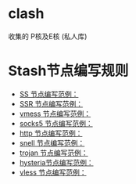 # clash
收集的
P核及E核
(私人库)


# Stash节点编写规则
* [SS      节点编写范例：](https://github.com/STASH-NETWORKS-LIMITED/stash-example/blob/main/config.yaml#L206)
* [SSR     节点编写范例：](https://github.com/STASH-NETWORKS-LIMITED/stash-example/blob/main/config.yaml#L379)
* [vmess   节点编写范例：](https://github.com/STASH-NETWORKS-LIMITED/stash-example/blob/main/config.yaml#L249)
* [socks5  节点编写范例：](https://github.com/STASH-NETWORKS-LIMITED/stash-example/blob/main/config.yaml#L317)
* [http    节点编写范例：](https://github.com/STASH-NETWORKS-LIMITED/stash-example/blob/main/config.yaml#L328)
* [snell   节点编写范例：](https://github.com/STASH-NETWORKS-LIMITED/stash-example/blob/main/config.yaml#L338)
* [trojan  节点编写范例：](https://github.com/STASH-NETWORKS-LIMITED/stash-example/blob/main/config.yaml#L350)
* [hysteria节点编写范例：](https://github.com/STASH-NETWORKS-LIMITED/stash-example/blob/main/config.yaml#L363)
* [vless   节点编写范例：](https://github.com/STASH-NETWORKS-LIMITED/stash-example/blob/main/config.yaml#L399)
